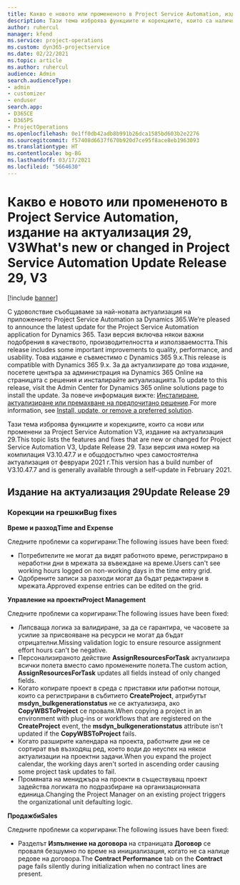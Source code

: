 ```yaml
---
title: Какво е новото или промененото в Project Service Automation, издание на актуализация 29, V3
description: Тази тема изброява функциите и корекциите, които са налични в Project Service Automation V3, издание на актуализация 29, V3.
author: ruhercul
manager: kfend
ms.service: project-operations
ms.custom: dyn365-projectservice
ms.date: 02/22/2021
ms.topic: article
ms.author: ruhercul
audience: Admin
search.audienceType:
- admin
- customizer
- enduser
search.app:
- D365CE
- D365PS
- ProjectOperations
ms.openlocfilehash: 0e1ff0db42adb8b991b26dca1585bd603b2e2276
ms.sourcegitcommit: f57408d6637f670b920d7ce95f8ace8eb1963093
ms.translationtype: HT
ms.contentlocale: bg-BG
ms.lasthandoff: 03/17/2021
ms.locfileid: "5664630"
---
```

# <a name="whats-new-or-changed-in-project-service-automation-update-release-29-v3"></a><span data-ttu-id="1aa17-103">Какво е новото или промененото в Project Service Automation, издание на актуализация 29, V3</span><span class="sxs-lookup"><span data-stu-id="1aa17-103">What's new or changed in Project Service Automation Update Release 29, V3</span></span>

[!include [banner](../includes/psa-now-project-operations.md)]

<span data-ttu-id="1aa17-104">С удоволствие съобщаваме за най-новата актуализация на приложението Project Service Automation за Dynamics 365.</span><span class="sxs-lookup"><span data-stu-id="1aa17-104">We’re pleased to announce the latest update for the Project Service Automation application for Dynamics 365.</span></span> <span data-ttu-id="1aa17-105">Тази версия включва някои важни подобрения в качеството, производителността и използваемостта.</span><span class="sxs-lookup"><span data-stu-id="1aa17-105">This release includes some important improvements to quality, performance, and usability.</span></span> <span data-ttu-id="1aa17-106">Това издание е съвместимо с Dynamics 365 9.x.</span><span class="sxs-lookup"><span data-stu-id="1aa17-106">This release is compatible with Dynamics 365 9.x.</span></span> <span data-ttu-id="1aa17-107">За да актуализирате до това издание, посетете центъра за администрация на Dynamics 365 Online на страницата с решения и инсталирайте актуализацията.</span><span class="sxs-lookup"><span data-stu-id="1aa17-107">To update to this release, visit the Admin Center for Dynamics 365 online solutions page to install the update.</span></span> <span data-ttu-id="1aa17-108">За повече информация вижте: [Инсталиране, актуализиране или премахване на предпочитано решение](https://docs.microsoft.com/power-platform/admin/install-remove-preferred-solution).</span><span class="sxs-lookup"><span data-stu-id="1aa17-108">For more information, see [Install, update, or remove a preferred solution](https://docs.microsoft.com/power-platform/admin/install-remove-preferred-solution).</span></span>

<span data-ttu-id="1aa17-109">Тази тема изброява функциите и корекциите, които са нови или променени за Project Service Automation V3, издание на актуализация 29.</span><span class="sxs-lookup"><span data-stu-id="1aa17-109">This topic lists the features and fixes that are new or changed for Project Service Automation V3, Update Release 29.</span></span> <span data-ttu-id="1aa17-110">Тази версия има номер на компилация V3.10.47.7 и е общодостъпно чрез самостоятелна актуализация от февруари 2021 г.</span><span class="sxs-lookup"><span data-stu-id="1aa17-110">This version has a build number of V3.10.47.7 and is generally available through a self-update in February 2021.</span></span>

## <a name="update-release-29"></a><span data-ttu-id="1aa17-111">Издание на актуализация 29</span><span class="sxs-lookup"><span data-stu-id="1aa17-111">Update Release 29</span></span>

### <a name="bug-fixes"></a><span data-ttu-id="1aa17-112">Корекции на грешки</span><span class="sxs-lookup"><span data-stu-id="1aa17-112">Bug fixes</span></span>

<span data-ttu-id="1aa17-113">**Време и разход**</span><span class="sxs-lookup"><span data-stu-id="1aa17-113">**Time and Expense**</span></span>

<span data-ttu-id="1aa17-114">Следните проблеми са коригирани:</span><span class="sxs-lookup"><span data-stu-id="1aa17-114">The following issues have been fixed:</span></span>

- <span data-ttu-id="1aa17-115">Потребителите не могат да видят работното време, регистрирано в неработни дни в мрежата за въвеждане на време.</span><span class="sxs-lookup"><span data-stu-id="1aa17-115">Users can't see working hours logged on non-working days in the time entry grid.</span></span>
- <span data-ttu-id="1aa17-116">Одобрените записи за разходи могат да бъдат редактирани в мрежата.</span><span class="sxs-lookup"><span data-stu-id="1aa17-116">Approved expense entries can be edited on the grid.</span></span>

<span data-ttu-id="1aa17-117">**Управление на проекти**</span><span class="sxs-lookup"><span data-stu-id="1aa17-117">**Project Management**</span></span>

<span data-ttu-id="1aa17-118">Следните проблеми са коригирани:</span><span class="sxs-lookup"><span data-stu-id="1aa17-118">The following issues have been fixed:</span></span>

- <span data-ttu-id="1aa17-119">Липсваща логика за валидиране, за да се гарантира, че часовете за усилие за присвояване на ресурси не могат да бъдат отрицателни.</span><span class="sxs-lookup"><span data-stu-id="1aa17-119">Missing validation logic to ensure resource assignment effort hours can't be negative.</span></span>
- <span data-ttu-id="1aa17-120">Персонализираното действие **AssignResourcesForTask** актуализира всички полета вместо само променените полета.</span><span class="sxs-lookup"><span data-stu-id="1aa17-120">The custom action, **AssignResourcesForTask** updates all fields instead of only changed fields.</span></span>
- <span data-ttu-id="1aa17-121">Когато копирате проект в среда с приставки или работни потоци, които са регистрирани в събитието **CreateProject**, атрибутът **msdyn_bulkgenerationstatus** не се актуализира, ако **CopyWBSToProject** се проваля.</span><span class="sxs-lookup"><span data-stu-id="1aa17-121">When copying a project in an environment with plug-ins or workflows that are registered on the **CreateProject** event, the **msdyn_bulkgenerationstatus** attribute isn't updated if the **CopyWBSToProject** fails.</span></span>
- <span data-ttu-id="1aa17-122">Когато разширите календара на проекта, работните дни не се сортират във възходящ ред, което води до неуспех на някои актуализации на проектни задачи.</span><span class="sxs-lookup"><span data-stu-id="1aa17-122">When you expand the project calendar, the working days aren't sorted in ascending order causing some project task updates to fail.</span></span>
- <span data-ttu-id="1aa17-123">Промяната на мениджъра на проекти в съществуващ проект задейства логиката по подразбиране на организационната единица.</span><span class="sxs-lookup"><span data-stu-id="1aa17-123">Changing the Project Manager on an existing project triggers the organizational unit defaulting logic.</span></span>

<span data-ttu-id="1aa17-124">**Продажби**</span><span class="sxs-lookup"><span data-stu-id="1aa17-124">**Sales**</span></span>

<span data-ttu-id="1aa17-125">Следните проблеми са коригирани:</span><span class="sxs-lookup"><span data-stu-id="1aa17-125">The following issues have been fixed:</span></span>

- <span data-ttu-id="1aa17-126">Разделът **Изпълнение на договора** на страницата **Договор** се проваля безшумно по време на инициализация, когато не са налице редове на договора.</span><span class="sxs-lookup"><span data-stu-id="1aa17-126">The **Contract Performance** tab on the **Contract** page fails silently during initialization when no contract lines are present.</span></span>
